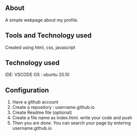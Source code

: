 ## About
A simple webpage about my profile.
## Tools and Technology used
Created using html, css, javascript
## Technology used

IDE: VSCODE 
OS : ubuntu 20.10

## Configuration

1. Have a github account
2. Create a repository :  username.github.io
3. Create Readme file (optional)
4. Create a file name as index.html. write your code and push 
5. Then you are done. You can search your page by entering username.github.io

